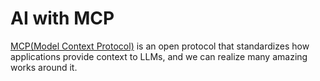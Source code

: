 # AI with MCP

[MCP(Model Context Protocol)](https://modelcontextprotocol.io/) is an open protocol that standardizes how applications provide context to LLMs, and we can realize many amazing works around it.